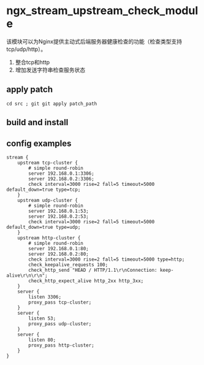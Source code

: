 # ngx_stream_upstream_check_module  
该模块可以为Nginx提供主动式后端服务器健康检查的功能（检查类型支持 tcp/udp/http）。
1. 整合tcp和http
2. 增加发送字符串检查服务状态
## apply patch
`cd src ; git git apply patch_path`

## build and install

## config examples
```
stream {
    upstream tcp-cluster {
        # simple round-robin
        server 192.168.0.1:3306;
        server 192.168.0.2:3306;
        check interval=3000 rise=2 fall=5 timeout=5000 default_down=true type=tcp;
    }
    upstream udp-cluster {
        # simple round-robin
        server 192.168.0.1:53;
        server 192.168.0.2:53;
        check interval=3000 rise=2 fall=5 timeout=5000 default_down=true type=udp;
    }
    upstream http-cluster {
        # simple round-robin
        server 192.168.0.1:80;
        server 192.168.0.2:80;
        check interval=3000 rise=2 fall=5 timeout=5000 type=http;
        check_keepalive_requests 100;
        check_http_send "HEAD / HTTP/1.1\r\nConnection: keep-alive\r\n\r\n";
        check_http_expect_alive http_2xx http_3xx;
    }
    server {
        listen 3306;
        proxy_pass tcp-cluster;
    }
    server {
        listen 53;
        proxy_pass udp-cluster;
    }
    server {
        listen 80;
        proxy_pass http-cluster;
    }
}
```
